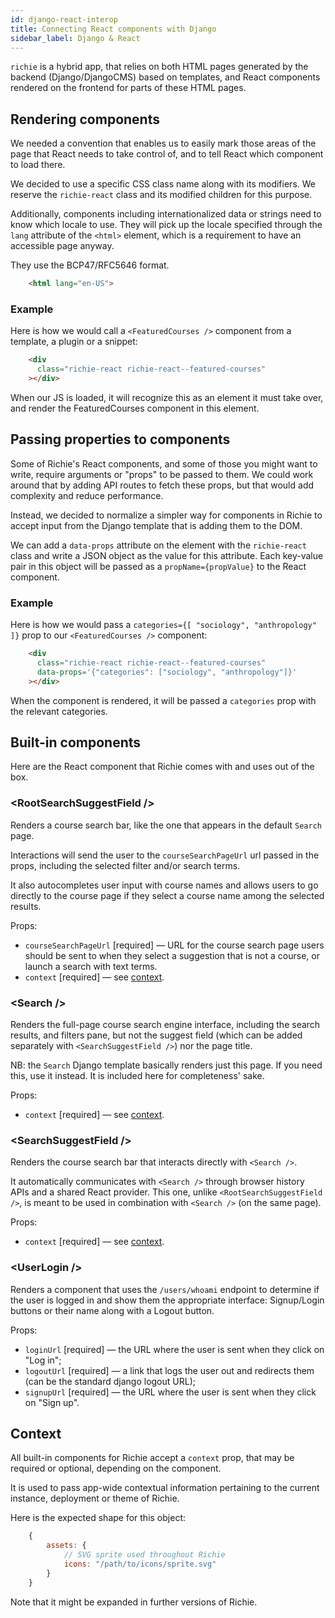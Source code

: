 ```yaml
---
id: django-react-interop
title: Connecting React components with Django
sidebar_label: Django & React
---
```


`richie` is a hybrid app, that relies on both HTML pages generated by the backend (Django/DjangoCMS) based on templates, and React components rendered on the frontend for parts of these HTML pages.

## Rendering components

We needed a convention that enables us to easily mark those areas of the page that React needs to take control of, and to tell React which component to load there.

We decided to use a specific CSS class name along with its modifiers. We reserve the `richie-react` class and its modified children for this purpose.

Additionally, components including internationalized data or strings need to know which locale to use. They will pick up the locale specified through the `lang` attribute of the `<html>` element, which is a requirement to have an accessible page anyway.

They use the BCP47/RFC5646 format.

```html
    <html lang="en-US">
```

### Example

Here is how we would call a `<FeaturedCourses />` component from a template, a plugin or a snippet:

```html
    <div
      class="richie-react richie-react--featured-courses"
    ></div>
```

When our JS is loaded, it will recognize this as an element it must take over, and render the FeaturedCourses component in this element.

## Passing properties to components

Some of Richie's React components, and some of those you might want to write, require arguments or "props" to be passed to them. We could work around that by adding API routes to fetch these props, but that would add complexity and reduce performance.

Instead, we decided to normalize a simpler way for components in Richie to accept input from the Django template that is adding them to the DOM.

We can add a `data-props` attribute on the element with the `richie-react` class and write a JSON object as the value for this attribute. Each key-value pair in this object will be passed as a `propName={propValue}` to the React component.

### Example

Here is how we would pass a `categories={[ "sociology", "anthropology" ]}` prop to our `<FeaturedCourses />` component:

```html
    <div
      class="richie-react richie-react--featured-courses"
      data-props='{"categories": ["sociology", "anthropology"]}'
    ></div>
```

When the component is rendered, it will be passed a `categories` prop with the relevant categories.

## Built-in components

Here are the React component that Richie comes with and uses out of the box.

### &lt;RootSearchSuggestField /&gt;

Renders a course search bar, like the one that appears in the default `Search` page.

Interactions will send the user to the `courseSearchPageUrl` url passed in the props, including the selected filter and/or search terms.

It also autocompletes user input with course names and allows users to go directly to the course page if they select a course name among the selected results.

Props:

- `courseSearchPageUrl` [required] — URL for the course search page users should be sent to when they select a suggestion that is not a course, or launch a search with text terms.
- `context` [required] — see [context](#context).

### &lt;Search /&gt;

Renders the full-page course search engine interface, including the search results, and filters pane, but not the suggest field (which can be added separately with `<SearchSuggestField />`) nor the page title.

NB: the `Search` Django template basically renders just this page. If you need this, use it instead. It is included here for completeness' sake.

Props:

- `context` [required] — see [context](#context).

### &lt;SearchSuggestField /&gt;

Renders the course search bar that interacts directly with `<Search />`.

It automatically communicates with `<Search />` through browser history APIs and a shared React provider. This one, unlike `<RootSearchSuggestField />`, is meant to be used in combination with `<Search />` (on the same page).

Props:

- `context` [required] — see [context](#context).

### &lt;UserLogin /&gt;

Renders a component that uses the `/users/whoami` endpoint to determine if the user is logged in and show them the appropriate interface: Signup/Login buttons or their name along with a Logout button.

Props:

- `loginUrl` [required] — the URL where the user is sent when they click on "Log in";
- `logoutUrl` [required] — a link that logs the user out and redirects them (can be the standard django logout URL);
- `signupUrl` [required] — the URL where the user is sent when they click on "Sign up".

## Context

All built-in components for Richie accept a `context` prop, that may be required or optional, depending on the component.

It is used to pass app-wide contextual information pertaining to the current instance, deployment or theme of Richie.

Here is the expected shape for this object:

```js
    {
        assets: {
            // SVG sprite used throughout Richie
            icons: "/path/to/icons/sprite.svg"
        }
    }
```
Note that it might be expanded in further versions of Richie.
